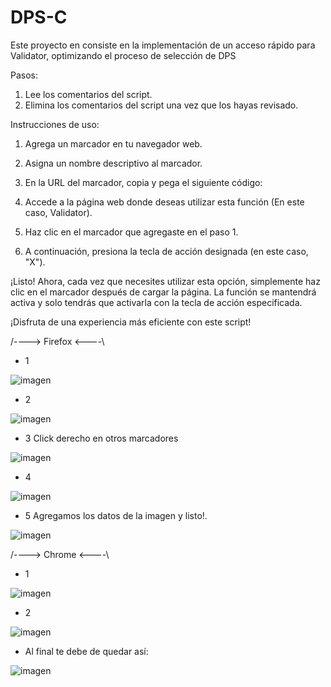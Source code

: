 # DPS-C
Este proyecto en consiste en la implementación de un acceso rápido para Validator, optimizando el proceso de selección de DPS

Pasos:

1. Lee los comentarios del script.
2. Elimina los comentarios del script una vez que los hayas revisado.

Instrucciones de uso:

1. Agrega un marcador en tu navegador web.

2. Asigna un nombre descriptivo al marcador.

3. En la URL del marcador, copia y pega el siguiente código:

4. Accede a la página web donde deseas utilizar esta función (En este caso, Validator).

5. Haz clic en el marcador que agregaste en el paso 1.

6. A continuación, presiona la tecla de acción designada (en este caso, "X").

¡Listo! Ahora, cada vez que necesites utilizar esta opción, simplemente haz clic en el marcador después de cargar la página. La función se mantendrá activa y solo tendrás que activarla con la tecla de acción especificada.

¡Disfruta de una experiencia más eficiente con este script!





  /----> Firefox <----\
- 1

![imagen](https://user-images.githubusercontent.com/45068622/234949794-01e19e3f-1ef7-4bbf-933b-c113c9f1e98b.png)

- 2

![imagen](https://user-images.githubusercontent.com/45068622/234950007-80afc965-bab0-4d47-b64b-0fe6f2e1a551.png)

- 3 Click derecho en otros marcadores

![imagen](https://user-images.githubusercontent.com/45068622/234950274-d5a14fd5-dc3c-4842-9b32-2d218099bc68.png)

- 4

![imagen](https://user-images.githubusercontent.com/45068622/234950430-d55560e5-dd49-4068-897c-bd3b39032f96.png)

- 5 Agregamos los datos de la imagen y listo!.

![imagen](https://user-images.githubusercontent.com/45068622/234950721-45902d2d-5e29-4f0a-95d0-9bc8483f1788.png)




  /----> Chrome <----\
 - 1

![imagen](https://user-images.githubusercontent.com/45068622/234961958-f683e965-25b5-4945-ade0-10e9cdf378a4.png)

 - 2
 
![imagen](https://user-images.githubusercontent.com/45068622/234962092-d0f24014-4598-4dd8-8472-a1d07ec224e8.png)

 - Al final te debe de quedar así:
 
![imagen](https://user-images.githubusercontent.com/45068622/234962485-e654d6cc-6d14-43f1-ad80-555ede30ec03.png)

